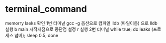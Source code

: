 # terminal_command

memorry laeks 확인
1번 터미널
	gcc -g 옵션으로 컴파일
	lldb (파일이름) 으로 lldb 실행
	b main 시작지점으로 중단점 설정
	r 실행
2번 터미널
	while true; do leaks (프로세스 넘버); sleep 0.5; done
